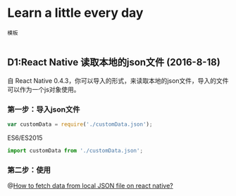 
# Learn a little every day  


```
模板
  
```



D1:React Native 读取本地的json文件 (2016-8-18)
------  
自 React Native 0.4.3，你可以导入的形式，来读取本地的json文件，导入的文件可以作为一个js对象使用。      

### 第一步：导入json文件   

```JavaScript
var customData = require('./customData.json');
```

ES6/ES2015     

```JavaScript
import customData from './customData.json';
```

### 第二步：使用   



@[How to fetch data from local JSON file on react native?](http://stackoverflow.com/questions/29452822/how-to-fetch-data-from-local-json-file-on-react-native)